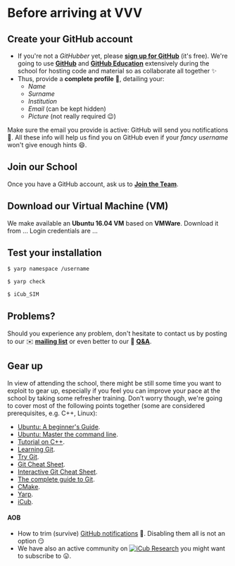 # Before arriving at VVV

## Create your GitHub account
- If you're not a _GitHubber_ yet, please [**sign up for GitHub**](https://github.com/join) (it's free).
  We're going to use [**GitHub**](https://github.com) and [**GitHub Education**](https://education.github.com) extensively during the school for hosting code and material so as collaborate all together ✨  
- Thus, provide a **complete profile** 📝, detailing your:
   - _Name_
   - _Surname_
   - _Institution_
   - _Email_ (can be kept hidden)
   - _Picture_ (not really required 😉)

Make sure the email you provide is active: GitHub will send you notifications 🔔.
All these info will help us find you on GitHub even if your _fancy username_ won't give enough hints 😄.

## Join our School
Once you have a GitHub account, ask us to [**Join the Team**](https://github.com/orgs/vvv-school/teams/vvv17-students).

## Download our Virtual Machine (VM)
We make available an **Ubuntu 16.04 VM** based on **VMWare**.
Download it from ...
Login credentials are ...

## Test your installation
```sh
$ yarp namespace /username
```
```sh
$ yarp check
```
```sh
$ iCub_SIM
```

## Problems?
Should you experience any problem, don't hesitate to contact us by posting to our ✉️ [**mailing list**](mailto:vvv17@icub.iit.it) or even better to our 👋 [**Q&A**](https://github.com/vvv-school/vvv17/issues/1).

## Gear up
In view of attending the school, there might be still some time you want to exploit to gear up, especially if you feel you can improve your pace at the school by taking some refresher training. Don't worry though, we're going to cover most of the following points together (some are considered prerequisites, e.g. C++, Linux):

- [Ubuntu: A beginner's Guide](http://www.makeuseof.com/tag/ubuntu-an-absolute-beginners-guide).
- [Ubuntu: Master the command line](http://ryanstutorials.net/linuxtutorial/commandline.php).
- [Tutorial on C++](http://www.cplusplus.com/doc/tutorial).
- [Learning Git](http://learngitbranching.js.org).
- [Try Git](https://try.github.io/levels/1/challenges/1).
- [Git Cheat Sheet](https://education.github.com/git-cheat-sheet-education.pdf).
- [Interactive Git Cheat Sheet](http://ndpsoftware.com/git-cheatsheet.html).
- [The complete guide to Git](https://git-scm.com/doc).
- [CMake](https://cgold.readthedocs.io/en/latest/overview.html).
- [Yarp](http://www.yarp.it/tutorials.html).
- [iCub](http://wiki.icub.org/iCub/main/dox/html/icub_tutorials.html).

#### AOB
- How to trim (survive) [GitHub notifications](https://help.github.com/articles/managing-notifications) 🔔. Disabling them all is not an option 😏
- We have also an active community on [![iCub Research](http://ssl.gstatic.com/images/icons/gplus-32.png)](https://plus.google.com/u/0/communities/116897884020660435466?prsrc=3) you might want to subscribe to 😛.

